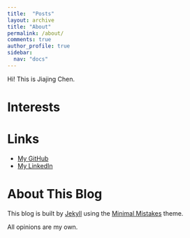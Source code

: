 ```yaml
---
title:  "Posts"
layout: archive
title: "About"
permalink: /about/
comments: true
author_profile: true
sidebar:
  nav: "docs"
---
```


Hi! This is Jiajing Chen.



Interests
============


Links
============
* [My GitHub](https://github.com/jiajingchen)
* [My LinkedIn](https://www.linkedin.com/in/jiajingchen/)


About This Blog
============

This blog is built by [Jekyll](http://jekyllrb.com/) using the [Minimal Mistakes](http://mademistakes.com/minimal-mistakes/) theme.

All opinions are my own.